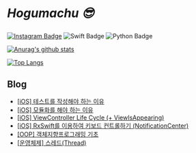 # _<p>Hogumachu 😎_<p>


[![Instagram Badge](https://img.shields.io/badge/Instagram-E4405F?style=flat-square&logo=instagram&logoColor=white&link=)](https://www.instagram.com/hogumachu/)
![Swift Badge](https://img.shields.io/badge/Swift-FA7348?style=flat-square&logo=swift&logoColor=white&link=) ![Python Badge](https://img.shields.io/badge/Python-3776ab?style=flat-square&logo=python&logoColor=white&link=)

[![Anurag's github stats](https://github-readme-stats.vercel.app/api?username=hogumachu)](https://github.com/hogumachu)

[![Top Langs](https://github-readme-stats.vercel.app/api/top-langs/?username=hogumachu&layout=compact)](https://github.com/hogumachu)
## Blog
* [[iOS] 테스트를 작성해야 하는 이유](https://hogumachu.tistory.com/36)
* [[iOS] 모듈화를 해야 하는 이유](https://hogumachu.tistory.com/35)
* [[iOS] ViewController Life Cycle (+ ViewIsAppearing)](https://hogumachu.tistory.com/34)
* [[iOS] RxSwift를 이용하여 키보드 컨트롤하기 (NotificationCenter)](https://hogumachu.tistory.com/33)
* [[OOP] 객체지향프로그래밍 기초](https://hogumachu.tistory.com/32)
* [[운영체제] 스레드(Thread)](https://hogumachu.tistory.com/31)